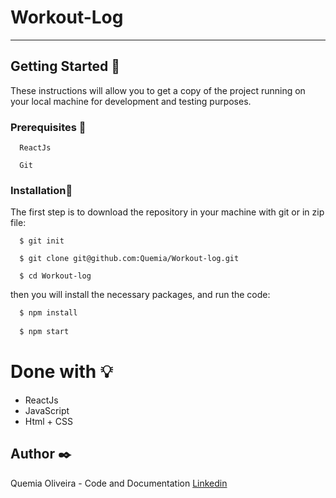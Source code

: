 # Workout-Log

--------------------------

## Getting Started :rocket:

These instructions will allow you to get a copy of the project running on your local machine for development and testing purposes.

### Prerequisites :page_with_curl:

  ```
    ReactJs
    
    Git
  ```

### Installation:wrench:

The first step is to download the repository in your machine with git or in zip file:

  ```shell
    $ git init

    $ git clone git@github.com:Quemia/Workout-log.git

    $ cd Workout-log
```

then you will install the necessary packages, and run the code:
```cmd
  $ npm install
  
  $ npm start
```


# Done with :bulb:

  + ReactJs
  + JavaScript
  + Html + CSS
        


## Author :black_nib:

Quemia Oliveira - Code and Documentation [Linkedin](https://www.linkedin.com/in/quemia-caroline-alves-de-oliveira-635042209/)

  
  
  
